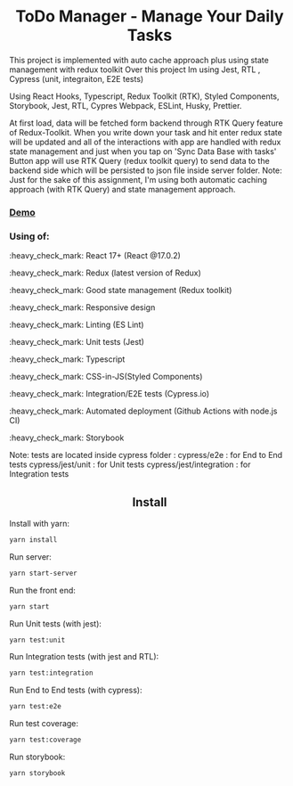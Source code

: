 <div>

  <h1 align="center">ToDo Manager - Manage Your Daily Tasks </h1>
  <p>
    This project is implemented with auto cache approach plus using state management with redux toolkit
    Over this project  Im using Jest, RTL , Cypress (unit, integraiton, E2E tests)
  </p>
  <p>
        Using React Hooks, Typescript, Redux Toolkit (RTK), Styled Components, Storybook, Jest, RTL, Cypres
        Webpack, ESLint, Husky, Prettier.

  </p>
  <p>
    At first load, data will be fetched form backend through RTK Query feature of Redux-Toolkit.
    When you write down your task and hit enter redux state will be updated and all of the interactions with app are handled with redux state management and just when you tap on 'Sync Data Base with tasks' Button app will use RTK Query (redux toolkit query) to send data to the backend side which will be persisted to json file inside server folder.
    Note: Just for the sake of this assignment, I'm using both automatic caching approach (with RTK Query) and state management approach.
  </P>
  <h3><a href="https://mahyarek.site/todo">Demo</a></h3>

  <div>
    <h3>Using of:</h3>
    <p> :heavy_check_mark: React 17+ (React @17.0.2) </p>
    <p> :heavy_check_mark: Redux (latest version of Redux) </p>
    <p> :heavy_check_mark: Good state management (Redux toolkit) </p>
    <p> :heavy_check_mark: Responsive design </p>
    <p> :heavy_check_mark: Linting (ES Lint) </p>
    <p> :heavy_check_mark: Unit tests (Jest) </p>
    <p> :heavy_check_mark: Typescript </p>
    <p> :heavy_check_mark: CSS-in-JS(Styled Components) </p>
    <p> :heavy_check_mark: Integration/E2E tests (Cypress.io) </p>
    <p> :heavy_check_mark: Automated deployment (Github Actions with node.js CI) </p>
    <p> :heavy_check_mark: Storybook </p>

  </div>
</div>

<p>
  Note: tests are located inside cypress folder :
  cypress/e2e : for End to End tests
  cypress/jest/unit : for Unit tests
  cypress/jest/integration : for Integration tests
</p>

<h2 align="center">Install</h2>

Install with yarn:

```bash
yarn install
```

Run server:

```bash
yarn start-server
```

Run the front end:

```bash
yarn start
```

Run Unit tests (with jest):

```bash
yarn test:unit
```

Run Integration tests (with jest and RTL):

```bash
yarn test:integration
```

Run End to End tests (with cypress):

```bash
yarn test:e2e
```

Run test coverage:

```bash
yarn test:coverage
```

Run storybook:

```bash
yarn storybook
```
